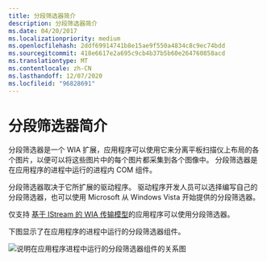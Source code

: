 ```yaml
---
title: 分段筛选器简介
description: 分段筛选器简介
ms.date: 04/20/2017
ms.localizationpriority: medium
ms.openlocfilehash: 2ddf69914741b8e15ae9f550a4834c8c9ec74bdd
ms.sourcegitcommit: 418e6617e2a695c9cb4b37b5b60e264760858acd
ms.translationtype: MT
ms.contentlocale: zh-CN
ms.lasthandoff: 12/07/2020
ms.locfileid: "96828691"
---
```

# <a name="introduction-to-segmentation-filters"></a>分段筛选器简介





分段筛选器是一个 WIA 扩展，应用程序可以使用它来分离平板扫描仪上布局的各个图片，以便可以将这些图片中的每个图片都采集到各个图像中。 分段筛选器是在应用程序的进程中运行的进程内 COM 组件。

分段筛选器取决于它所扩展的驱动程序。 驱动程序开发人员可以选择编写自己的分段筛选器，也可以使用 Microsoft 从 Windows Vista 开始提供的分段筛选器。

仅支持 [基于 IStream 的 WIA 传输模型](wia-transfer-architecture.md)的应用程序可以使用分段筛选器。

下图显示了在应用程序的进程中运行的分段筛选器组件。

![说明在应用程序进程中运行的分段筛选器组件的关系图](images/wia-components-app-process.png)

 

 




